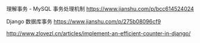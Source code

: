 理解事务 - MySQL 事务处理机制
https://www.jianshu.com/p/bcc614524024


Django 数据库事务
https://www.jianshu.com/p/275b08096cf9


http://www.zlovezl.cn/articles/implement-an-efficient-counter-in-django/